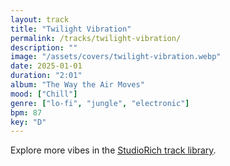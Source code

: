 ```yaml
---
layout: track
title: "Twilight Vibration"
permalink: /tracks/twilight-vibration/
description: ""
image: "/assets/covers/twilight-vibration.webp"
date: 2025-01-01
duration: "2:01"
album: "The Way the Air Moves"
mood: ["Chill"]
genre: ["lo-fi", "jungle", "electronic"]
bpm: 87
key: "D"
---
```


Explore more vibes in the [StudioRich track library](/tracks/).
